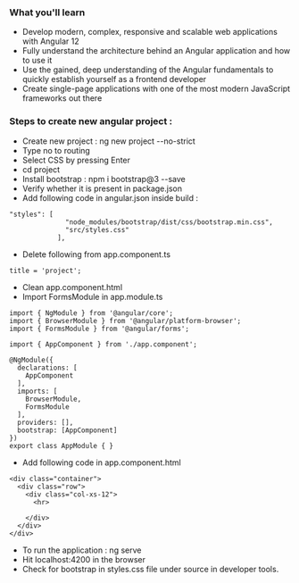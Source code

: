 ### What you'll learn
- Develop modern, complex, responsive and scalable web applications with Angular 12
- Fully understand the architecture behind an Angular application and how to use it
- Use the gained, deep understanding of the Angular fundamentals to quickly establish yourself as a frontend developer
- Create single-page applications with one of the most modern JavaScript frameworks out there

### Steps to create new angular project :
- Create new project : ng new project --no-strict
- Type no to routing
- Select CSS by pressing Enter
- cd project
- Install bootstrap : npm i bootstrap@3 --save
- Verify whether it is present in package.json
- Add following code in angular.json inside build :
```
"styles": [
              "node_modules/bootstrap/dist/css/bootstrap.min.css",
              "src/styles.css"
            ],
```
- Delete following from app.component.ts
```
title = 'project';
```

- Clean app.component.html
- Import FormsModule in app.module.ts
```
import { NgModule } from '@angular/core';
import { BrowserModule } from '@angular/platform-browser';
import { FormsModule } from '@angular/forms';

import { AppComponent } from './app.component';

@NgModule({
  declarations: [
    AppComponent
  ],
  imports: [
    BrowserModule,
    FormsModule
  ],
  providers: [],
  bootstrap: [AppComponent]
})
export class AppModule { }
```

- Add following code in app.component.html
```
<div class="container">
  <div class="row">
    <div class="col-xs-12">
      <hr>

    </div>
  </div>
</div>
```

- To run the application : ng serve
- Hit localhost:4200 in the browser
- Check for bootstrap in styles.css file under source in developer tools.